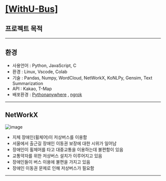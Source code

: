 # <a href=http://withubus.pythonanywhere.com/>[WithU-Bus]</a>

## 프로젝트 목적
----------------------
## 환경
- 사용언어 : Python, JavaScript, C
- 환경 : Linux, Vscode, Colab
- 기술 : Pandas, Numpy, WordCloud, NetWorkX, KoNLPy, Gensim, Text Summarization
- API : Kakao, T-Map
- 배포환경 : <a href=https://www.pythonanywhere.com/>Pythonanywhere</a> , <a href=https://ngrok.com/>ngrok</a>
----------------------
## NetWorkX
![image](https://user-images.githubusercontent.com/108312250/207647405-438bc3e2-39f4-414b-a826-cf6043133653.png)
- 지체 장애인(휠체어)이 저상버스를 이용함
- 서울에서 출근길 장애인 이동권 보장에 대한 시위가 일어남
- 장애인이 휠체어를 타고 대중교통을 이용하는데 불편함이 있음
- 교통약자를 위한 저상버스 설치가 이루어지고 있음
- 장애인들이 버스 이용에 불편을 가지고 있음
- 장애인 이동권 문제로 인해 저상버스가 필요함
---------------------------------------------------------
